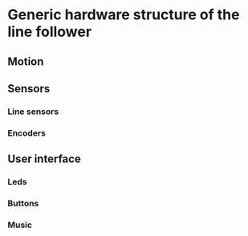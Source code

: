 # Generic hardware structure of the line follower

## Motion

## Sensors

### Line sensors

### Encoders

## User interface

### Leds

### Buttons

### Music
